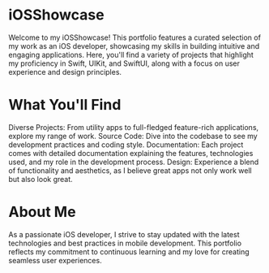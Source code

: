 # iOSShowcase
Welcome to my iOSShowcase! This portfolio features a curated selection of my work as an iOS developer, showcasing my skills in building intuitive and engaging applications. Here, you'll find a variety of projects that highlight my proficiency in Swift, UIKit, and SwiftUI, along with a focus on user experience and design principles.

# What You'll Find
Diverse Projects: From utility apps to full-fledged feature-rich applications, explore my range of work.
Source Code: Dive into the codebase to see my development practices and coding style.
Documentation: Each project comes with detailed documentation explaining the features, technologies used, and my role in the development process.
Design: Experience a blend of functionality and aesthetics, as I believe great apps not only work well but also look great.

# About Me
As a passionate iOS developer, I strive to stay updated with the latest technologies and best practices in mobile development. This portfolio reflects my commitment to continuous learning and my love for creating seamless user experiences.
